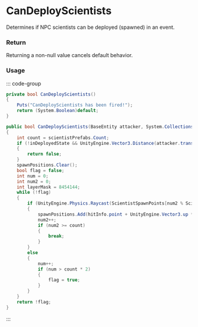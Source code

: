 # CanDeployScientists
<Badge type="info" text="NPC"/><Badge type="danger" text="Carbon Compatible"/><Badge type="warning" text="Oxide Compatible"/>
Determines if NPC scientists can be deployed (spawned) in an event.

### Return
Returning a non-null value cancels default behavior.

### Usage
::: code-group
```csharp [Example]
private bool CanDeployScientists()
{
	Puts("CanDeployScientists has been fired!");
	return (System.Boolean)default;
}
```
```csharp [Source — Assembly-CSharp @ BradleyAPC]
public bool CanDeployScientists(BaseEntity attacker, System.Collections.Generic.List<GameObjectRef> scientistPrefabs, System.Collections.Generic.List<UnityEngine.Vector3> spawnPositions)
{
	int count = scientistPrefabs.Count;
	if (!inDeployedState && UnityEngine.Vector3.Distance(attacker.transform.position, base.transform.position) > DeployAttackDistanceMax)
	{
		return false;
	}
	spawnPositions.Clear();
	bool flag = false;
	int num = 0;
	int num2 = 0;
	int layerMask = 8454144;
	while (!flag)
	{
		if (UnityEngine.Physics.Raycast(ScientistSpawnPoints[num2 % ScientistSpawnPoints.Count].transform.position + UnityEngine.Vector3.up * 1f, UnityEngine.Vector3.down, out var hitInfo, 2f, layerMask) && UnityEngine.AI.NavMesh.SamplePosition(hitInfo.point + UnityEngine.Vector3.up * 0.3f, out var _, 6f, walkableAreaMask))
		{
			spawnPositions.Add(hitInfo.point + UnityEngine.Vector3.up * 0.1f);
			num2++;
			if (num2 >= count)
			{
				break;
			}
		}
		else
		{
			num++;
			if (num > count * 2)
			{
				flag = true;
			}
		}
	}
	return !flag;
}

```
:::
